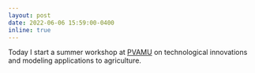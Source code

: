 ```yaml
---
layout: post
date: 2022-06-06 15:59:00-0400
inline: true
---
```


Today I start a summer workshop at [PVAMU](https://www.pvamu.edu/cahs/) on technological innovations and modeling applications to agriculture.
